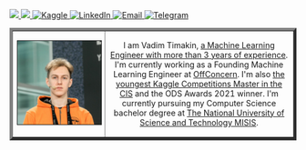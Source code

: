 <p> 
  <a href="https://drive.google.com/file/d/1Mukl6JRR2gaDCciKOEkDfzyE6iRF5x2F/view?usp=share_link"> <img src="https://img.shields.io/badge/-CV-yellow?style=plastic" height="25px"> </a>
  <a href="https://github.com/t0efL/t0efL/blob/master/projects_guide.md"> <img src="https://img.shields.io/badge/-Projects-green?style=plastic" height="25px"> </a>
  <a href="https://www.kaggle.com/vadimtimakin"> <img src="https://img.shields.io/badge/Kaggle-20BEFF?style=for-the-badge&logo=Kaggle&logoColor=white" height="25px" alt="Kaggle">
   <a href="https://www.linkedin.com/in/toefl/"><img src="https://img.shields.io/badge/linkedin-006CAC.svg?&style=plastic&logo=linkedin&logoColor=white" height="25px" alt="LinkedIn"> </a>
    <a href="mailto:vad.timakin@yandex.ru"> <img src="https://img.shields.io/badge/gmail-%23D14836.svg?&style=plastic&logo=gmail&logoColor=white" height="25px" alt="Email">
  <a href="https://t.me/t0efL"><img src="https://img.shields.io/badge/Telegram-2CA5E0?style=for-the-badge&logo=telegram&logoColor=white" alt="Telegram" height="25px"> </a>
</p> 
  
<table border="5" cellspacing="15" cellpadding="0" border_style="ridge">
<tbody>
  <tr>
    <td width="200">
        <a href="https://github.com/t0efL/t0efL/blob/master/image.jpg"><img alt="Vadim Timakin" src="https://github.com/t0efL/t0efL/blob/master/image.jpg" width="160" border="1"></a>
    </td>
    <td width="400" align="center">
    <p> 
        I am Vadim Timakin, <a href="https://drive.google.com/file/d/1Mukl6JRR2gaDCciKOEkDfzyE6iRF5x2F/view">a Machine Learning Engineer with more than 3 years of experience</a>. I'm currently working as a Founding Machine Learning Engineer at <a href="https://offconcern.com/">OffConcern</a>. I'm also <a href="https://www.kaggle.com/vadimtimakin">the youngest Kaggle Competitions Master in the CIS</a> and the ODS Awards 2021 winner. 
        I'm currently pursuing my Computer Science bachelor degree at <a href="https://en.misis.ru/">The National University of Science and Technology MISIS</a>.
    </p>
   </tr>
</tbody>
</table>
